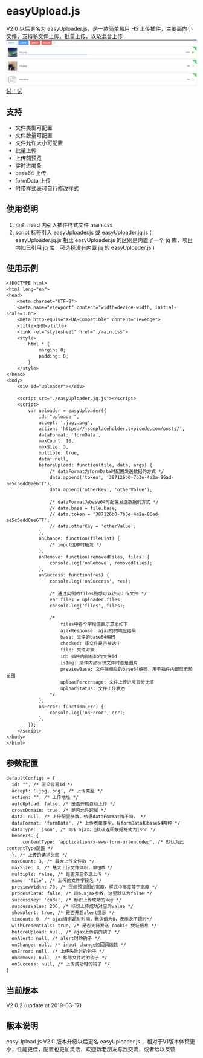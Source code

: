 # easyUpload.js
V2.0 以后更名为 easyUploader.js，是一款简单易用 H5 上传插件，主要面向小文件，支持多文件上传，批量上传，以及混合上传  
![easyUploader](/example/01.jpg)  
[试一试](/example/index.html)

## 支持
- 文件类型可配置
- 文件数量可配置
- 文件允许大小可配置
- 批量上传
- 上传前预览
- 实时进度条
- base64 上传
- formData 上传
- 附带样式表可自行修改样式

## 使用说明
1. 页面 head 内引入插件样式文件 main.css
2. script 标签引入 easyUploader.js 或 easyUploader.jq.js
( easyUploader.jq.js 相比 easyUploader.js 的区别是内置了一个 jq 库，项目内如已引用 jq 库，可选择没有内置 jq 的 easyUploader.js )

## 使用示例
```
<!DOCTYPE html>
<html lang="en">
<head>
    <meta charset="UTF-8">
    <meta name="viewport" content="width=device-width, initial-scale=1.0">
    <meta http-equiv="X-UA-Compatible" content="ie=edge">
    <title>示例</title>
    <link rel="stylesheet" href="./main.css">
    <style>
        html * {
            margin: 0;
            padding: 0;
        }
    </style>
</head>
<body>
    <div id="uploader"></div>

    <script src="./easyUploader.jq.js"></script>
    <script>
        var uploader = easyUploader({
            id: "uploader",
            accept: '.jpg,.png',
            action: 'https://jsonplaceholder.typicode.com/posts/',
            dataFormat: 'formData',
            maxCount: 10,
            maxSize: 3,
            multiple: true,
            data: null,
            beforeUpload: function(file, data, args) {
                /* dataFormat为formData时配置发送数据的方式 */
                data.append('token', '387126b0-7b3e-4a2a-86ad-ae5c5edd0ae6TT');
                data.append('otherKey', 'otherValue');

                /* dataFormat为base64时配置发送数据的方式 */
                // data.base = file.base;
                // data.token = '387126b0-7b3e-4a2a-86ad-ae5c5edd0ae6TT';
                // data.otherKey = 'otherValue';
            },
            onChange: function(fileList) {
                /* input选中时触发 */
            },
            onRemove: function(removedFiles, files) {
                console.log('onRemove', removedFiles);
            },
            onSuccess: function(res) {
                console.log('onSuccess', res);

                /* 通过实例的files熟悉可以访问上传文件 */
                var files = uploader.files;
                console.log('files', files);
        
                /*
                    files中各个字段值表示意思如下
                    ajaxResponse: ajax的的响应结果
                    base: 文件的base64编码
                    checked: 该文件是否被选中
                    file: 文件对象
                    id: 插件内部标识的文件id
                    isImg: 插件内部标识文件时否是图片
                    previewBase: 文件压缩后的base64编码，用于插件内部展示预览图
                    uploadPercentage: 文件上传进度百分比值
                    uploadStatus: 文件上传状态
                */
            },
            onError: function(err) {
                console.log('onError', err);
            },
        });
    </script>
</body>
</html>
```

## 参数配置
```
defaultConfigs = {
  id: "", /* 渲染容器id */
  accept: '.jpg,.png', /* 上传类型 */
  action: "", /* 上传地址 */
  autoUpload: false, /* 是否开启自动上传 */
  crossDomain: true, /* 是否允许跨域 */
  data: null, /* 上传配置参数，依据dataFormat而不同， */
  dataFormat: 'formData', /* 上传表单类型，有formData和base64两种 */
  dataType: 'json', /* 同$.ajax，默认返回数据格式为json */
  headers: {
      contentType: 'application/x-www-form-urlencoded', /* 默认为此contentType配置 */
  }, /* 上传的请求头部 */
  maxCount: 3, /* 最大上传文件数 */
  maxSize: 3, /* 最大上传文件体积，单位M */
  multiple: false, /* 是否开启多选上传 */
  name: 'file', /* 上传的文件字段名 */
  previewWidth: 70, /* 压缩预览图的宽度，样式中高度等于宽度 */
  processData: false, /* 同$.ajax参数，这里默认为false */
  successKey: 'code', /* 标识上传成功的key */
  successValue: 200, /* 标识上传成功对应的value */
  showAlert: true, /* 是否开启alert提示 */
  timeout: 0, /* ajax请求超时时间，默认值为0，表示永不超时*/
  withCredentials: true, /* 是否支持发送 cookie 凭证信息 */
  beforeUpload: null, /* ajax上传前的钩子 */
  onAlert: null, /* alert时的钩子 */
  onChange: null, /* input change的回调函数 */
  onError: null, /* 上传失败时的钩子 */
  onRemove: null, /* 移除文件时的钩子 */
  onSuccess: null, /* 上传成功时的钩子 */
}
```

## 当前版本
V2.0.2  (update at 2019-03-17)

## 版本说明
easyUpload.js V2.0 版本升级以后更名 easyUploader.js ，相对于V1版本体积更小，性能更佳，配置也更加灵活，欢迎新老朋友与我交流，或者给以反馈
